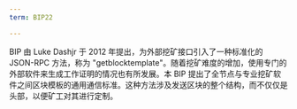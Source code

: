 ```yaml
---
term: BIP22

---
```

BIP 由 Luke Dashjr 于 2012 年提出，为外部挖矿接口引入了一种标准化的 JSON-RPC 方法，称为 "getblocktemplate"。随着挖矿难度的增加，使用专门的外部软件来生成工作证明的情况也有所发展。本 BIP 提出了全节点与专业挖矿软件之间区块模板的通用通信标准。这种方法涉及发送区块的整个结构，而不仅仅是头部，以便矿工对其进行定制。